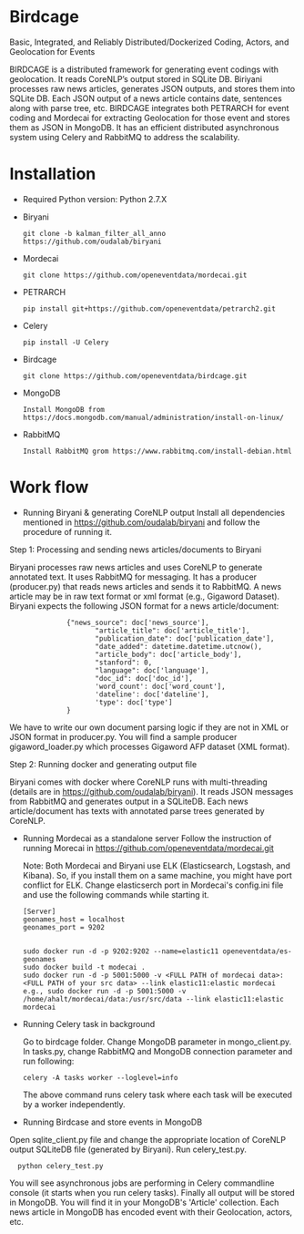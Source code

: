 # Birdcage
Basic, Integrated, and Reliably Distributed/Dockerized Coding, Actors, and Geolocation for Events

BIRDCAGE is a distributed framework for generating event codings with geolocation. It reads CoreNLP’s output stored in SQLite DB. Biriyani processes raw news articles, generates JSON outputs, and stores them into SQLite DB. Each JSON output of a news article contains date, sentences along with parse tree, etc.  BIRDCAGE integrates both PETRARCH for event coding and Mordecai for extracting Geolocation for those event and stores them as JSON in MongoDB. It has an efficient distributed asynchronous system using Celery and RabbitMQ to address the scalability.

# Installation
- Required Python version: Python 2.7.X    
- Biryani 

      git clone -b kalman_filter_all_anno https://github.com/oudalab/biryani

- Mordecai 
 
      git clone https://github.com/openeventdata/mordecai.git
  
- PETRARCH 
    
      pip install git+https://github.com/openeventdata/petrarch2.git

- Celery
    
      pip install -U Celery

- Birdcage 
    
      git clone https://github.com/openeventdata/birdcage.git

- MongoDB
   
      Install MongoDB from https://docs.mongodb.com/manual/administration/install-on-linux/

- RabbitMQ
   
      Install RabbitMQ grom https://www.rabbitmq.com/install-debian.html  


# Work flow

- Running Biryani & generating CoreNLP output
      Install all dependencies mentioned in https://github.com/oudalab/biryani and follow the procedure of running it.

Step 1: Processing and sending news articles/documents to Biryani

Biryani processes raw news articles and uses CoreNLP to generate annotated text. It uses RabbitMQ for messaging. It has a producer (producer.py) that reads news articles and sends it to RabbitMQ. A news article may be in raw text format or xml format (e.g., Gigaword Dataset). Biryani expects the following JSON format for a news article/document:

                  {"news_source": doc['news_source'],
                         "article_title": doc['article_title'],
                         "publication_date": doc['publication_date'],
                         "date_added": datetime.datetime.utcnow(),
                         "article_body": doc['article_body'],
                         "stanford": 0,
                         "language": doc['language'],
                         "doc_id": doc['doc_id'],
                         'word_count': doc['word_count'],
                         'dateline': doc['dateline'],
                         'type': doc['type']
                  }

We have to write our own document parsing logic if they are not in XML or JSON format in producer.py. You will find a sample producer gigaword_loader.py which processes Gigaword AFP dataset (XML format).

Step 2: Running docker and generating output file
       
Biryani comes with docker where CoreNLP runs with multi-threading (details are in https://github.com/oudalab/biryani).
It reads JSON messages from RabbitMQ and generates output in a SQLiteDB. Each news article/document has texts with annotated parse trees generated by CoreNLP.       

- Running Mordecai as a standalone server
  Follow the instruction of running Morecai in https://github.com/openeventdata/mordecai.git
  
  Note: Both Mordecai and Biryani use ELK (Elasticsearch, Logstash, and Kibana). So, if you install them on a same machine, you might have port conflict for ELK. Change elasticserch port in Mordecai's config.ini file  and use the following commands while starting it. 
   
      [Server]
      geonames_host = localhost
      geonames_port = 9202

  
      sudo docker run -d -p 9202:9202 --name=elastic11 openeventdata/es-geonames
      sudo docker build -t modecai .
      sudo docker run -d -p 5001:5000 -v <FULL PATH of mordecai data>:<FULL PATH of your src data> --link elastic11:elastic mordecai
      e.g., sudo docker run -d -p 5001:5000 -v /home/ahalt/mordecai/data:/usr/src/data --link elastic11:elastic mordecai 
  
  

- Running Celery task in background
  
  Go to birdcage folder. Change MongoDB parameter in mongo_client.py. In tasks.py, change RabbitMQ and MongoDB connection parameter and run following:
  
      celery -A tasks worker --loglevel=info
  
  The above command runs celery task where each task will be executed by a worker independently. 
  
  
- Running Birdcase and store events in MongoDB

Open sqlite_client.py file and change the appropriate location of CoreNLP output SQLiteDB file (generated by Biryani).
  Run  celery_test.py.
      
      python celery_test.py
      
  You will see asynchronous jobs are performing in Celery commandline console (it starts when you run celery tasks). Finally all output will be stored in MongoDB. You will find it in your MongoDB's 'Article' collection. Each news article in MongoDB has encoded event with their Geolocation, actors, etc. 

